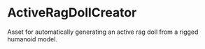 # ActiveRagDollCreator

Asset for automatically generating an active rag doll from a rigged humanoid model.
